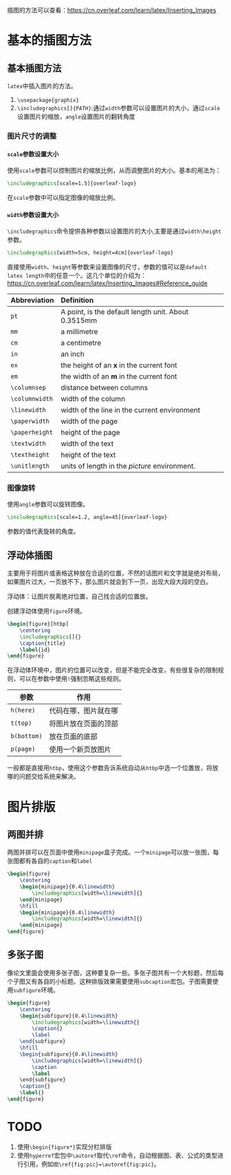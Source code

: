 插图的方法可以查看：https://cn.overleaf.com/learn/latex/Inserting_Images

# 基本的插图方法

## 基本插图方法

`latex`中插入图片的方法。

1. `\usepackage{graphix}`
2. `\includegraphics[]{PATH}`:通过`width`参数可以设置图片的大小，通过`scale`设置图片的缩放，`angle`设置图片的翻转角度

### 图片尺寸的调整

#### `scale`参数设置大小

使用`scale`参数可以控制图片的缩放比例，从而调整图片的大小。基本的用法为：

``` latex
\includegraphics[scale=1.5]{overleaf-logo}
```

在`scale`参数中可以指定图像的缩放比例。



#### `width`参数设置大小

`\includegraphics`命令提供各种参数以设置图片的大小,主要是通过`width\height`参数。

``` latex
\includegraphics[width=5cm, height=4cm]{overleaf-logo}
```

直接使用`width`、`height`等参数来设置图像的尺寸，参数的值可以是`dafault latex length`中的任意一个。这几个单位的介绍为：https://cn.overleaf.com/learn/latex/Inserting_Images#Reference_guide

| Abbreviation   | Definition                                          |
| :------------- | :-------------------------------------------------- |
| `pt`           | A point, is the default length unit. About 0.3515mm |
| `mm`           | a millimetre                                        |
| `cm`           | a centimetre                                        |
| `in`           | an inch                                             |
| `ex`           | the height of an **x** in the current font          |
| `em`           | the width of an **m** in the current font           |
| `\columnsep`   | distance between columns                            |
| `\columnwidth` | width of the column                                 |
| `\linewidth`   | width of the line in the current environment        |
| `\paperwidth`  | width of the page                                   |
| `\paperheight` | height of the page                                  |
| `\textwidth`   | width of the text                                   |
| `\textheight`  | height of the text                                  |
| `\unitlength`  | units of length in the *picture* environment.       |

### 图像旋转

使用`angle`参数可以旋转图像。

``` latex
\includegraphics[scale=1.2, angle=45]{overleaf-logo}
```

参数的值代表旋转的角度。

## 浮动体插图

主要用于将图片或表格这种放在合适的位置，不然的话图片和文字就是绝对布局，如果图片过大，一页放不下，那么图片就会到下一页，出现大段大段的空白。

浮动体：让图片脱离绝对位置，自己找合适的位置放。

创建浮动体使用`figure`环境。

```latex
\begin{figure}[htbp]
	\centering
	\includegraphics[]{}
	\caption{title}
	\label{id}
\end{figure}
```

在浮动体环境中，图片的位置可以改变，但是不能完全改变，有些很复杂的限制规则，可以在参数中使用`!`强制忽略这些规则。

| 参数        | 作用                 |
| ----------- | -------------------- |
| `h(here)`   | 代码在哪，图片就在哪 |
| `t(top)`    | 将图片放在页面的顶部 |
| `b(bottom)` | 放在页面的底部       |
| `p(page)`   | 使用一个新页放图片   |

一般都是直接用`htbp`，使用这个参数告诉系统自动从`htbp`中选一个位置放，将放哪的问题交给系统来解决。

# 图片排版

## 两图并排

两图并排可以在页面中使用`minipage`盒子完成。一个`minipage`可以放一张图，每张图都有各自的`caption`和`label`

``` latex
\begin{figure}
	\centering
	\begin{minipage}{0.4\linewidth}
		\includegraphics[width=\linewidth]{}
	\end{minipage}
	\hfill
	\begin{minipage}{0.4\linewidth}
		\includegraphics[width=\linewidth]{}
	\end{minipage}
\end{figure}
```





## 多张子图

像论文里面会使用多张子图，这种要复杂一些。多张子图共有一个大标题，然后每个子图又有各自的小标题。这种排版效果需要使用`subcaption`宏包。子图需要使用`subfigure`环境。

``` latex
\begin{figure}
	\centering
	\begin{subfigure}{0.4\linewidth}
		\includegraphics[width=\linewidth{}
		\caption{}
		\label
	\end{subfigure}
	\hfill
	\begin{subfigure}{0.4\linewidth}
		\includegraphics[width=\linewidth]{}
		\caption
		\label
	\end{subfigure}
	\caption{}
	\label{}
\end{figure}
```



# TODO

1. 使用`\begin{figure*}`实现分栏排版
2. 使用`hyperref`宏包中`\autoref`取代`\ref`命令，自动根据图、表、公式的类型进行引用，例如`图\ref{fig:pic}=\autoref{fig:pic}`。